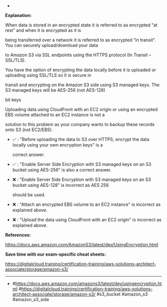 *

**Explanation:**

When data is stored in an encrypted state it is referred to as encrypted “at rest” and when it is encrypted as it is

being transferred over a network it is referred to as encrypted “in transit”. You can securely upload/download your data

to Amazon S3 via SSL endpoints using the HTTPS protocol (In Transit – SSL/TLS).

You have the option of encrypting the data locally before it is uploaded or uploading using SSL/TLS so it is secure in

transit and encrypting on the Amazon S3 side using S3 managed keys. The S3 managed keys will be AES-256 (not AES-128)

bit keys

Uploading data using CloudFront with an EC2 origin or using an encrypted EBS volume attached to an EC2 instance is not a

solution to this problem as your company wants to backup these records onto S3 (not EC2/EBS).

* ✅ :  "Before uploading the data to S3 over HTTPS, encrypt the data locally using your own encryption keys" is a

  correct answer.

* ✅ :  "Enable Server Side Encryption with S3 managed keys on an S3 bucket using AES-256" is also a correct answer.

* ❌ :  "Enable Server Side Encryption with S3 managed keys on an S3 bucket using AES-128" is incorrect as AES 256

  should be used.

* ❌ :  "Attach an encrypted EBS volume to an EC2 instance" is incorrect as explained above.

* ❌ :  "Upload the data using CloudFront with an EC2 origin" is incorrect as explained above.

**References:**

<https://docs.aws.amazon.com/AmazonS3/latest/dev/UsingEncryption.html>

**Save time with our exam-specific cheat sheets:**

<https://digitalcloud.training/certification-training/aws-solutions-architect-associate/storage/amazon-s3/>

----
* #<https://docs.aws.amazon.com/amazons3/latest/dev/usingencryption.html> #<https://digitalcloud.training/certification-training/aws-solutions-architect-associate/storage/amazon-s3/> #s3_bucket #amazon_s3 #amazon_s3_side
